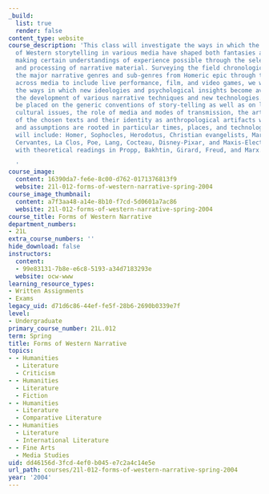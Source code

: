 ```yaml
---
_build:
  list: true
  render: false
content_type: website
course_description: 'This class will investigate the ways in which the formal aspects
  of Western storytelling in various media have shaped both fantasies and perceptions,
  making certain understandings of experience possible through the selection, arrangement,
  and processing of narrative material. Surveying the field chronologically across
  the major narrative genres and sub-genres from Homeric epic through the novel and
  across media to include live performance, film, and video games, we will be examining
  the ways in which new ideologies and psychological insights become available through
  the development of various narrative techniques and new technologies. Emphasis will
  be placed on the generic conventions of story-telling as well as on literary and
  cultural issues, the role of media and modes of transmission, the artistic significance
  of the chosen texts and their identity as anthropological artifacts whose conventions
  and assumptions are rooted in particular times, places, and technologies. Authors
  will include: Homer, Sophocles, Herodotus, Christian evangelists, Marie de France,
  Cervantes, La Clos, Poe, Lang, Cocteau, Disney-Pixar, and Maxis-Electronic Arts,
  with theoretical readings in Propp, Bakhtin, Girard, Freud, and Marx.

  '
course_image:
  content: 16390da7-fe6e-8c00-d762-0171376813f9
  website: 21l-012-forms-of-western-narrative-spring-2004
course_image_thumbnail:
  content: a7f3aa48-a14e-8b10-f7cd-5d0601a7ac86
  website: 21l-012-forms-of-western-narrative-spring-2004
course_title: Forms of Western Narrative
department_numbers:
- 21L
extra_course_numbers: ''
hide_download: false
instructors:
  content:
  - 99e83131-7b8e-e6c8-5193-a34d7183293e
  website: ocw-www
learning_resource_types:
- Written Assignments
- Exams
legacy_uid: d71d6c86-44ef-fe5f-28b6-2690b0339e7f
level:
- Undergraduate
primary_course_number: 21L.012
term: Spring
title: Forms of Western Narrative
topics:
- - Humanities
  - Literature
  - Criticism
- - Humanities
  - Literature
  - Fiction
- - Humanities
  - Literature
  - Comparative Literature
- - Humanities
  - Literature
  - International Literature
- - Fine Arts
  - Media Studies
uid: dd46156d-3fcd-4ef0-b045-e7c2a4c14e5e
url_path: courses/21l-012-forms-of-western-narrative-spring-2004
year: '2004'
---
```

